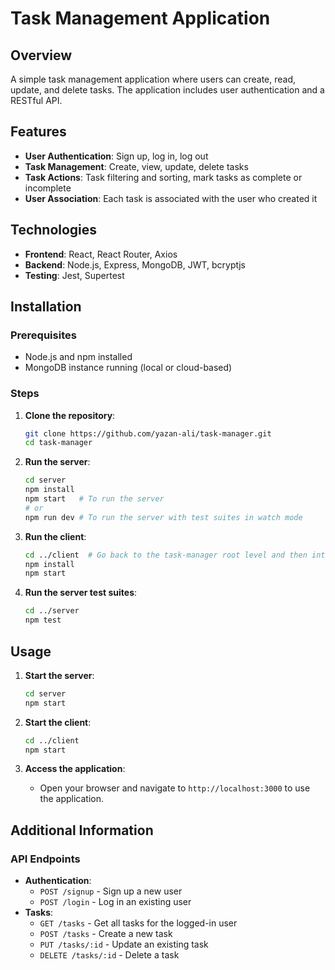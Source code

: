 # Task Management Application

## Overview
A simple task management application where users can create, read, update, and delete tasks. The application includes user authentication and a RESTful API.

## Features
- **User Authentication**: Sign up, log in, log out
- **Task Management**: Create, view, update, delete tasks
- **Task Actions**: Task filtering and sorting, mark tasks as complete or incomplete
- **User Association**: Each task is associated with the user who created it

## Technologies
- **Frontend**: React, React Router, Axios
- **Backend**: Node.js, Express, MongoDB, JWT, bcryptjs
- **Testing**: Jest, Supertest

## Installation

### Prerequisites
- Node.js and npm installed
- MongoDB instance running (local or cloud-based)

### Steps

1. **Clone the repository**:
    ```bash
    git clone https://github.com/yazan-ali/task-manager.git
    cd task-manager
    ```

2. **Run the server**:
    ```bash
    cd server
    npm install
    npm start   # To run the server
    # or
    npm run dev # To run the server with test suites in watch mode
    ```

3. **Run the client**:
    ```bash
    cd ../client  # Go back to the task-manager root level and then into the client directory
    npm install
    npm start
    ```

4. **Run the server test suites**:
    ```bash
    cd ../server
    npm test
    ```

## Usage

1. **Start the server**:
    ```bash
    cd server
    npm start
    ```

2. **Start the client**:
    ```bash
    cd ../client
    npm start
    ```

3. **Access the application**:
    - Open your browser and navigate to `http://localhost:3000` to use the application.

## Additional Information


### API Endpoints

- **Authentication**:
    - `POST /signup` - Sign up a new user
    - `POST /login` - Log in an existing user
- **Tasks**:
    - `GET /tasks` - Get all tasks for the logged-in user
    - `POST /tasks` - Create a new task
    - `PUT /tasks/:id` - Update an existing task
    - `DELETE /tasks/:id` - Delete a task